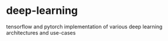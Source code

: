 # deep-learning
 tensorflow and pytorch implementation of various deep learning architectures and use-cases
